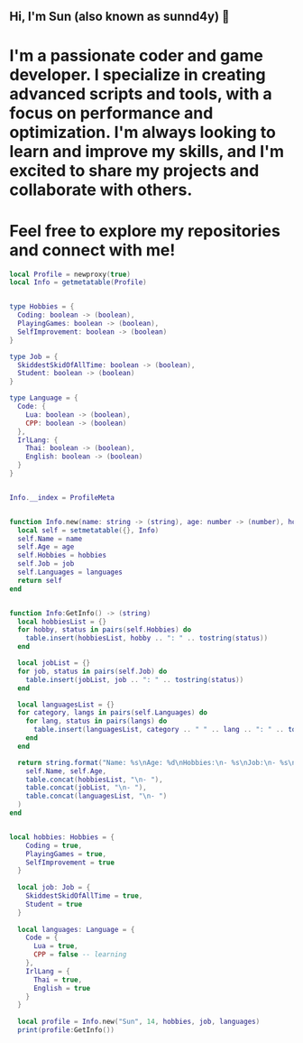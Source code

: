 ## Hi, I'm Sun (also known as sunnd4y) 👋
# I'm a passionate coder and game developer. I specialize in creating advanced scripts and tools, with a focus on performance and optimization. I'm always looking to learn and improve my skills, and I'm excited to share my projects and collaborate with others.

# Feel free to explore my repositories and connect with me!


```lua
local Profile = newproxy(true)
local Info = getmetatable(Profile)


type Hobbies = {
  Coding: boolean -> (boolean),
  PlayingGames: boolean -> (boolean),
  SelfImprovement: boolean -> (boolean)
}

type Job = {
  SkiddestSkidOfAllTime: boolean -> (boolean),
  Student: boolean -> (boolean)
}

type Language = {
  Code: {
    Lua: boolean -> (boolean),
    CPP: boolean -> (boolean)
  },
  IrlLang: {
    Thai: boolean -> (boolean),
    English: boolean -> (boolean)
  }
}


Info.__index = ProfileMeta


function Info.new(name: string -> (string), age: number -> (number), hobbies: Hobbies -> (Hobbies), job: Job -> (Job), languages: Language -> (Language)): Profile
  local self = setmetatable({}, Info)
  self.Name = name
  self.Age = age
  self.Hobbies = hobbies
  self.Job = job
  self.Languages = languages
  return self
end


function Info:GetInfo() -> (string)
  local hobbiesList = {}
  for hobby, status in pairs(self.Hobbies) do
    table.insert(hobbiesList, hobby .. ": " .. tostring(status))
  end

  local jobList = {}
  for job, status in pairs(self.Job) do
    table.insert(jobList, job .. ": " .. tostring(status))
  end

  local languagesList = {}
  for category, langs in pairs(self.Languages) do
    for lang, status in pairs(langs) do
      table.insert(languagesList, category .. " " .. lang .. ": " .. tostring(status))
    end
  end

  return string.format("Name: %s\nAge: %d\nHobbies:\n- %s\nJob:\n- %s\nLanguages:\n- %s",
    self.Name, self.Age,
    table.concat(hobbiesList, "\n- "),
    table.concat(jobList, "\n- "),
    table.concat(languagesList, "\n- ")
  )
end


local hobbies: Hobbies = {
    Coding = true,
    PlayingGames = true,
    SelfImprovement = true
  }
  
  local job: Job = {
    SkiddestSkidOfAllTime = true,
    Student = true
  }
  
  local languages: Language = {
    Code = {
      Lua = true,
      CPP = false -- learning
    },
    IrlLang = {
      Thai = true,
      English = true
    }
  }
  
  local profile = Info.new("Sun", 14, hobbies, job, languages)
  print(profile:GetInfo())
```
